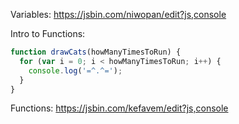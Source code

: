 Variables: https://jsbin.com/niwopan/edit?js,console

Intro to Functions:
```javascript
function drawCats(howManyTimesToRun) {
  for (var i = 0; i < howManyTimesToRun; i++) {
    console.log('=^.^=');
  }
}
```

Functions: https://jsbin.com/kefavem/edit?js,console
